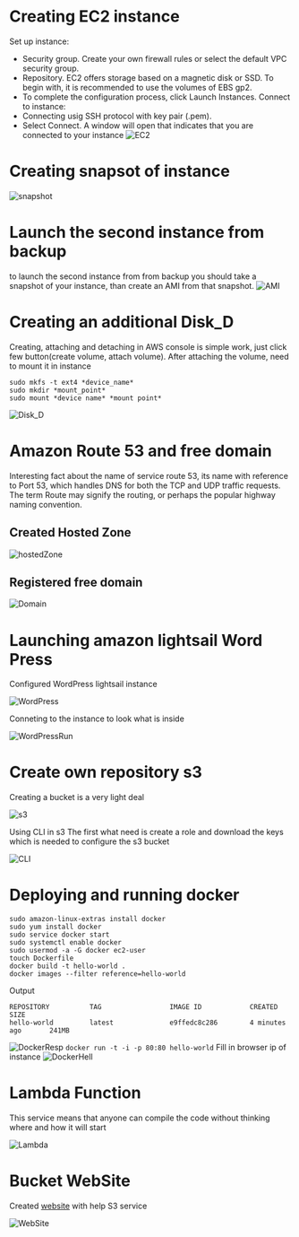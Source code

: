 # Creating EC2 instance

Set up instance:
- Security group.
Create your own firewall rules or select the default VPC security group.
- Repository.
EC2 offers storage based on a magnetic disk or SSD. To begin with, it is recommended to use the volumes of EBS gp2.
- To complete the configuration process, click Launch Instances.
Connect to instance:
- Connecting usig SSH protocol with key pair (.pem).
- Select Connect. A window will open that indicates that you are connected to your instance
![EC2](https://github.com/yanchoys/DevOps_online_Kyiv_2022Q1Q2/blob/main/m2/task2.2/images/instances.jpg)

# Creating snapsot of instance
![snapshot](https://github.com/yanchoys/DevOps_online_Kyiv_2022Q1Q2/blob/main/m2/task2.2/images/snapshots.png)

# Launch the second instance from backup
to launch the second instance from from backup you should take a snapshot of your instance, than create an AMI from that snapshot.
![AMI](https://github.com/yanchoys/DevOps_online_Kyiv_2022Q1Q2/blob/main/m2/task2.2/images/AMI.png)

# Creating an additional Disk_D
Creating, attaching and detaching in AWS console is simple work, just click few button(create volume, attach volume).
After attaching the volume, need to mount it in instance 
```
sudo mkfs -t ext4 *device_name*
sudo mkdir *mount_point*
sudo mount *device name* *mount point*
```
![Disk_D](https://github.com/yanchoys/DevOps_online_Kyiv_2022Q1Q2/blob/main/m2/task2.2/images/volumes.png)

# Amazon Route 53 and free domain
Interesting fact about the name of service route 53, its name with reference to Port 53, which handles DNS for both the TCP and UDP traffic requests.
The term Route may signify the routing, or perhaps the popular highway naming convention.


## Created Hosted Zone
![hostedZone](https://github.com/yanchoys/DevOps_online_Kyiv_2022Q1Q2/blob/main/m2/task2.2/images/hostedzone.png)
## Registered free domain
![Domain](https://github.com/yanchoys/DevOps_online_Kyiv_2022Q1Q2/blob/main/m2/task2.2/images/Domain.JPG)

# Launching amazon lightsail Word Press
Configured WordPress lightsail instance

![WordPress](https://github.com/yanchoys/DevOps_online_Kyiv_2022Q1Q2/blob/main/m2/task2.2/images/WordPress.JPG)

Conneting to the instance to look what is inside

![WordPressRun](https://github.com/yanchoys/DevOps_online_Kyiv_2022Q1Q2/blob/main/m2/task2.2/images/ConnectedWP.JPG)

# Create own repository s3
Creating a bucket is a very light deal

![s3](https://github.com/yanchoys/DevOps_online_Kyiv_2022Q1Q2/blob/main/m2/task2.2/images/s3.png)

Using CLI in s3 
The first what need is create a role and download the keys which is needed to configure the s3 bucket

![CLI](https://github.com/yanchoys/DevOps_online_Kyiv_2022Q1Q2/blob/main/m2/task2.2/images/s3CLI.JPG) 

# Deploying and running docker

```
sudo amazon-linux-extras install docker
sudo yum install docker
sudo service docker start 
sudo systemctl enable docker
sudo usermod -a -G docker ec2-user
touch Dockerfile
docker build -t hello-world .
docker images --filter reference=hello-world
```
Output
```
REPOSITORY          TAG                 IMAGE ID            CREATED             SIZE
hello-world         latest              e9ffedc8c286        4 minutes ago       241MB
```
![DockerResp](https://github.com/yanchoys/DevOps_online_Kyiv_2022Q1Q2/blob/main/m2/task2.2/images/CentosDocker.JPG)
`docker run -t -i -p 80:80 hello-world`
Fill in browser ip of instance
![DockerHell](https://github.com/yanchoys/DevOps_online_Kyiv_2022Q1Q2/blob/main/m2/task2.2/images/DockerHello.JPG)

# Lambda Function
This service means that anyone can compile the code without thinking where and how it will start

![Lambda](https://github.com/yanchoys/DevOps_online_Kyiv_2022Q1Q2/blob/main/m2/task2.2/images/LambdaAWS.JPG)

# Bucket WebSite
Created [website](http://ignatyev.pp.ua/) with help S3 service

![WebSite](https://github.com/yanchoys/DevOps_online_Kyiv_2022Q1Q2/blob/main/m2/task2.2/images/myWebsite.JPG)
